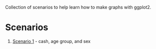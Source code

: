 Collection of scenarios to help learn how to make graphs with ggplot2. 


# Scenarios

1. [Scenario 1][scenario1] - cash, age group, and sex 

[scenario1]:https://raw.githack.com/dss-ialh/graph-making-scenarios/master/analysis/scenario-1/scenario-1.html
